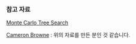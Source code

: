 ### 참고 자료

[Monte Carlo Tree Search](http://www.cameronius.com/research/mcts/)

[Cameron Browne](https://www.mendeley.com/profiles/cameron-browne/) : 위의 자료를 만든 분인 것 같습니다.